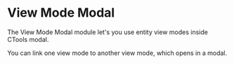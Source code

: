 View Mode Modal
===============

The View Mode Modal module let's you use entity view modes inside CTools modal.

You can link one view mode to another view mode, which opens in a modal.
